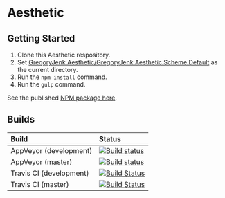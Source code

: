 # Aesthetic

## Getting Started

1. Clone this Aesthetic respository.
2. Set [GregoryJenk.Aesthetic/GregoryJenk.Aesthetic.Scheme.Default](./GregoryJenk.Aesthetic/GregoryJenk.Aesthetic.Scheme.Default) as the current directory.
3. Run the ```npm install``` command.
4. Run the ```gulp``` command.

See the published [NPM package here](https://www.npmjs.com/package/@gregoryjenk/aesthetic-scheme-default/).

## Builds

| Build | Status |
| :--- | :--- |
| AppVeyor (development) | [![Build status](https://ci.appveyor.com/api/projects/status/hcc9dgl67mmrae2g/branch/development?svg=true)](https://ci.appveyor.com/project/gregoryjenk/gregoryjenk-aesthetic/branch/development) |
| AppVeyor (master) | [![Build status](https://ci.appveyor.com/api/projects/status/hcc9dgl67mmrae2g/branch/master?svg=true)](https://ci.appveyor.com/project/gregoryjenk/gregoryjenk-aesthetic/branch/master) |
| Travis CI (development) | [![Build Status](https://travis-ci.org/gregoryjenk/GregoryJenk.Aesthetic.svg?branch=development)](https://travis-ci.org/gregoryjenk/GregoryJenk.Aesthetic) |
| Travis CI (master) | [![Build Status](https://travis-ci.org/gregoryjenk/GregoryJenk.Aesthetic.svg?branch=master)](https://travis-ci.org/gregoryjenk/GregoryJenk.Aesthetic) |